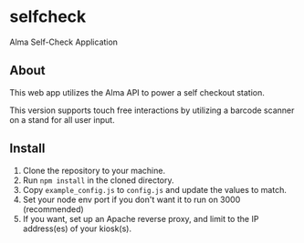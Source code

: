 # selfcheck

Alma Self-Check Application

## About

This web app utilizes the Alma API to power a self checkout station. 

This version supports touch free interactions by utilizing a barcode scanner on a stand for all user input.

## Install

1. Clone the repository to your machine.
2. Run `npm install` in the cloned directory.
3. Copy `example_config.js` to `config.js` and update the values to match.
4. Set your node env port if you don't want it to run on 3000 (recommended)
5. If you want, set up an Apache reverse proxy, and limit to the IP address(es) of your kiosk(s).
